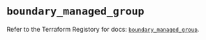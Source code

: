 # `boundary_managed_group`

Refer to the Terraform Registory for docs: [`boundary_managed_group`](https://registry.terraform.io/providers/hashicorp/boundary/1.1.11/docs/resources/managed_group).
